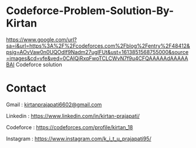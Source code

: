 # Codeforce-Problem-Solution-By-Kirtan

 https://www.google.com/url?sa=i&url=https%3A%2F%2Fcodeforces.com%2Fblog%2Fentry%2F48412&psig=AOvVaw0n0UQOdIf9Nadm27ugIFUt&ust=1613851568755000&source=images&cd=vfe&ved=0CAIQjRxqFwoTCLCWvN7f9u4CFQAAAAAdAAAAABAI
 Codeforce solution
# Contact
Gmail : kirtanprajapati6602@gmail.com

Linkedin : https://www.linkedin.com/in/kirtan-prajapati/

Codeforce : https://codeforces.com/profile/kirtan_18

Instagram : https://www.instagram.com/k_i_t_u_prajapati95/
